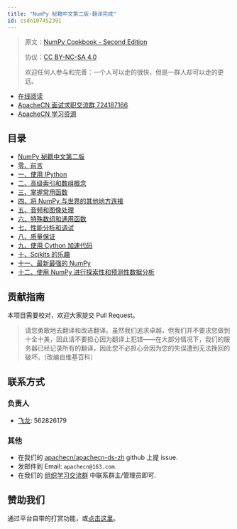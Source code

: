 ```yaml
---
title: "NumPy 秘籍中文第二版·翻译完成"
id: csdn107452391
---
```


> 原文：[NumPy Cookbook - Second Edition](https://b-ok.global/book/3630893/c57b92)
> 
> 协议：[CC BY-NC-SA 4.0](http://creativecommons.org/licenses/by-nc-sa/4.0/)
> 
> 欢迎任何人参与和完善：一个人可以走的很快，但是一群人却可以走的更远。

*   [在线阅读](https://ds.apachecn.org/)
*   [ApacheCN 面试求职交流群 724187166](https://jq.qq.com/?_wv=1027&k=54ujcL3)
*   [ApacheCN 学习资源](http://www.apachecn.org/)

## 目录

*   [NumPy 秘籍中文第二版](https://github.com/apachecn/apachecn-ds-zh/blob/master/docs/numpy-cookbook-2e/README.md)
*   [零、前言](https://github.com/apachecn/apachecn-ds-zh/blob/master/docs/numpy-cookbook-2e/ch00.md)
*   [一、使用 IPython](https://github.com/apachecn/apachecn-ds-zh/blob/master/docs/numpy-cookbook-2e/ch01.md)
*   [二、高级索引和数组概念](https://github.com/apachecn/apachecn-ds-zh/blob/master/docs/numpy-cookbook-2e/ch02.md)
*   [三、掌握常用函数](https://github.com/apachecn/apachecn-ds-zh/blob/master/docs/numpy-cookbook-2e/ch03.md)
*   [四、将 NumPy 与世界的其他地方连接](https://github.com/apachecn/apachecn-ds-zh/blob/master/docs/numpy-cookbook-2e/ch04.md)
*   [五、音频和图像处理](https://github.com/apachecn/apachecn-ds-zh/blob/master/docs/numpy-cookbook-2e/ch05.md)
*   [六、特殊数组和通用函数](https://github.com/apachecn/apachecn-ds-zh/blob/master/docs/numpy-cookbook-2e/ch06.md)
*   [七、性能分析和调试](https://github.com/apachecn/apachecn-ds-zh/blob/master/docs/numpy-cookbook-2e/ch07.md)
*   [八、质量保证](https://github.com/apachecn/apachecn-ds-zh/blob/master/docs/numpy-cookbook-2e/ch08.md)
*   [九、使用 Cython 加速代码](https://github.com/apachecn/apachecn-ds-zh/blob/master/docs/numpy-cookbook-2e/ch09.md)
*   [十、Scikits 的乐趣](https://github.com/apachecn/apachecn-ds-zh/blob/master/docs/numpy-cookbook-2e/ch10.md)
*   [十一、最新最强的 NumPy](https://github.com/apachecn/apachecn-ds-zh/blob/master/docs/numpy-cookbook-2e/ch11.md)
*   [十二、使用 NumPy 进行探索性和预测性数据分析](https://github.com/apachecn/apachecn-ds-zh/blob/master/docs/numpy-cookbook-2e/ch12.md)

## 贡献指南

本项目需要校对，欢迎大家提交 Pull Request。

> 请您勇敢地去翻译和改进翻译。虽然我们追求卓越，但我们并不要求您做到十全十美，因此请不要担心因为翻译上犯错——在大部分情况下，我们的服务器已经记录所有的翻译，因此您不必担心会因为您的失误遭到无法挽回的破坏。（改编自维基百科）

## 联系方式

### 负责人

*   [飞龙](https://github.com/wizardforcel): 562826179

### 其他

*   在我们的 [apachecn/apachecn-ds-zh](https://github.com/apachecn/apachecn-ds-zh) github 上提 issue.
*   发邮件到 Email: `apachecn@163.com`.
*   在我们的 [组织学习交流群](http://www.apachecn.org/organization/348.html) 中联系群主/管理员即可.

## 赞助我们

通过平台自带的打赏功能，或[点击这里](https://imgconvert.csdnimg.cn/aHR0cDovL2hvbWUuYXBhY2hlY24ub3JnL2ltZy9hYm91dC9kb25hdGUuanBn?x-oss-process=image/format,png)。